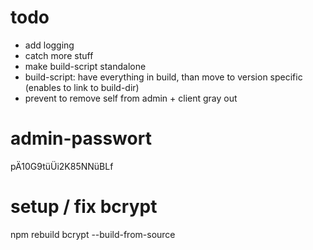 # todo
- add logging
- catch more stuff
- make build-script standalone
- build-script: have everything in build, than move to version specific (enables to link to build-dir)
- prevent to remove self from admin + client gray out

# admin-passwort
pÄ10G9tüÜi2K85NNüBLf

# setup / fix bcrypt
npm rebuild bcrypt --build-from-source